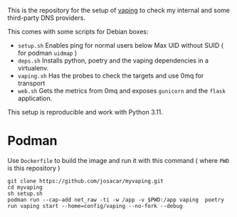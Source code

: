 

This is the repository for the setup of [vaping](https://github.com/20c/vaping)  to check my internal and some third-party DNS providers.

This comes with some scripts for Debian boxes:
- `setup.sh` Enables ping for normal users below Max UID without SUID ( for podman `uidmap` )
- `deps.sh` Installs python, poetry and the vaping dependencies in a virtualenv.
- `vaping.sh` Has the probes to check the targets and use 0mq for transport
- `web.sh` Gets the metrics from 0mq and exposes `gunicorn` and the `flask` application.

This setup is reproducible and work with Python 3.11.


# Podman

Use `Dockerfile` to build the image and run it with this command ( where `PWD` is this repository )

```
git clone https://github.com/josacar/myvaping.git
cd myvaping
sh setup.sh
podman run --cap-add net_raw -ti -w /app -v $PWD:/app vaping  poetry run vaping start --home=config/vaping --no-fork --debug
```

